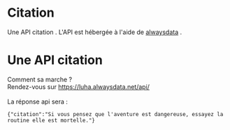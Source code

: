 # Citation
Une API citation .
L'API est hébergée à l'aide de <a href="alwaysdata.net"> alwaysdata<a> .
# Une API citation 
  Comment sa marche ? <br>
  Rendez-vous sur <a href="https://luha.alwaysdata.net/api/"> https://luha.alwaysdata.net/api/ </a>
   <br><br>
  La réponse api sera :
  ```
  {"citation":"Si vous pensez que l'aventure est dangereuse, essayez la routine elle est mortelle."}
  ```
  
  
  
